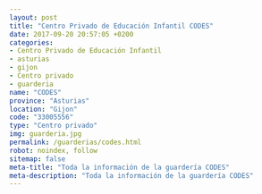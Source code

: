 ```yaml
---
layout: post
title: "Centro Privado de Educación Infantil CODES"
date: 2017-09-20 20:57:05 +0200
categories:
- Centro Privado de Educación Infantil
- asturias
- gijon
- Centro privado
- guarderia
name: "CODES"
province: "Asturias"
location: "Gijon"
code: "33005556"
type: "Centro privado"
img: guarderia.jpg
permalink: /guarderias/codes.html
robot: noindex, follow
sitemap: false
meta-title: "Toda la información de la guardería CODES"
meta-description: "Toda la información de la guardería CODES"
---
```

